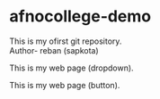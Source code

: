 # afnocollege-demo
This is my ofirst git repository.
<br>
Author- reban (sapkota)

This is my web page (dropdown).

This is my web page (button).

 